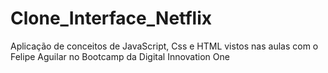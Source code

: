 # Clone_Interface_Netflix
 Aplicação de conceitos de JavaScript, Css e HTML vistos nas aulas com o Felipe Aguilar no Bootcamp da Digital Innovation One
